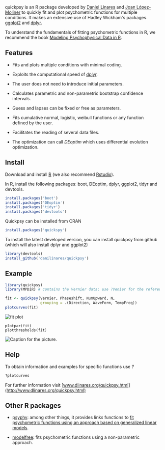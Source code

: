 <!-- README.md is generated from README.Rmd. Please edit that file -->
quickpsy is an R package developed by [Daniel Linares](http://www.dlinares.org) and [Joan López-Moliner](http://www.ub.edu/viscagroup/joan/) to quickly fit and plot psychometric functions for multiple conditions. It makes an extensive use of Hadley Wickham's packages [ggplot2](http://ggplot2.org/) and [dplyr](http://cran.r-project.org/web/packages/dplyr/index.html).

To understand the fundamentals of fitting psychometric functions in R, we recommend the book [Modeling Psychophysical Data in R](http://www.springer.com/gp/book/9781461444749).

Features
--------

-   Fits and plots multiple conditions with minimal coding.

-   Exploits the computational speed of [dplyr](http://cran.r-project.org/web/packages/dplyr/index.html).

-   The user does not need to introduce initial parameters.

-   Calculates parametric and non-parametric bootstrap confidence intervals.

-   Guess and lapses can be fixed or free as parameters.

-   Fits cumulative normal, logistic, weibull functions or any function defined by the user.

-   Facilitates the reading of several data files.

-   The optimization can call *DEoptim* which uses differential evolution optimization.

Install
-------

Download and install [R](http://cran.rstudio.com) (we also recommend [Rstudio](http://www.rstudio.com/)).

In R, install the following packages: boot, DEoptim, dplyr, ggplot2, tidyr and devtools.

``` r
install.packages('boot')
install.packages('DEoptim')
install.packages('tidyr')
install.packages('devtools')
```

Quickpsy can be installed from CRAN

``` r
install.packages('quickspy')
```

To install the latest developed version, you can install quickpsy from github (which will also install dplyr and ggplot2)

``` r
library(devtools)
install_github('danilinares/quickpsy')
```

Example
-------

``` r
library(quickpsy)
library(MPDiR) # contains the Vernier data; use ?Venier for the reference

fit <- quickpsy(Vernier, Phaseshift, NumUpward, N, 
                grouping = .(Direction, WaveForm, TempFreq))
plotcurves(fit)
```
![fit plot](vernierFitPlot.png)
```{.r}
plotpar(fit)
plotthresholds(fit)
```

![Caption for the picture.](vernierFitPlot.png)

Help
----

To obtain information and examples for specific functions use *?*

``` r
?plotcurves
```

For further information visit [www.dlinares.org/quickpsy.html](http://www.dlinares.org/quickpsy.html)

Other R packages
----------------

-   [psyphy](http://cran.r-project.org/web/packages/psyphy/index.html): among other things, it provides links functions to [fit psychometric functions using an approach based on generalized linear models](http://www.dlinares.org/psychopract.html#fitting-using-generalized-linear-models).

-   [modelfree](http://personalpages.manchester.ac.uk/staff/d.h.foster/software-modelfree/latest/home): fits psychometric functions using a non-parametric approach.
